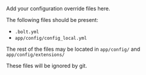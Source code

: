 Add your configuration override files here.

The following files should be present:
 - `.bolt.yml`
 - `app/config/config_local.yml`

The rest of the files may be located in `app/config/` and `app/config/extensions/`

These files will be ignored by git.
